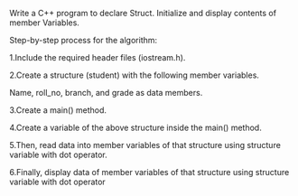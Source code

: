 
Write a C++ program to declare Struct. Initialize and display contents of member Variables.

Step-by-step process for the algorithm:

1.Include the required header files (iostream.h).

2.Create a structure (student) with the following member variables.

Name, roll_no, branch, and grade as data members.

3.Create a main() method.

4.Create a variable of the above structure inside the main() method.

5.Then, read data into member variables of that structure using structure variable with dot operator.

6.Finally, display data of member variables of that structure using structure variable with dot operator
